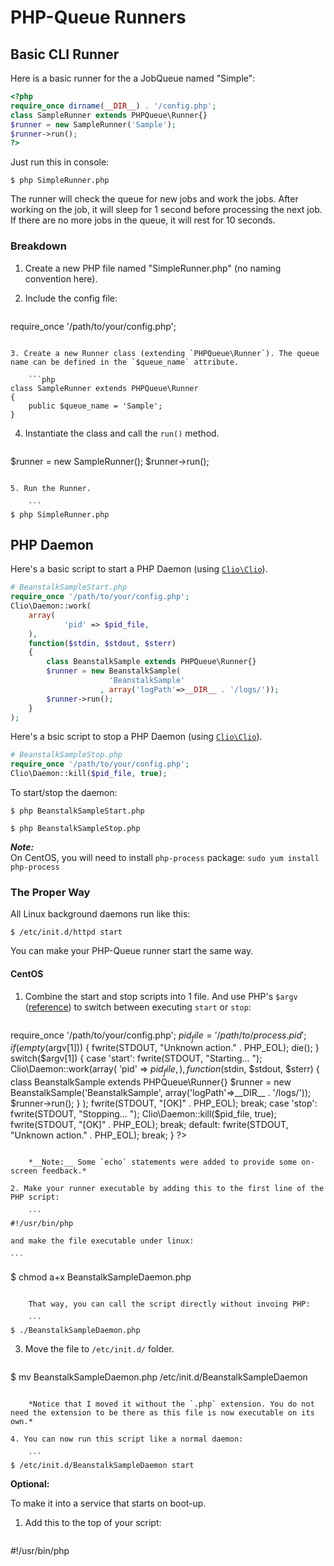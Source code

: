 # PHP-Queue Runners #

## Basic CLI Runner ##

Here is a basic runner for the a JobQueue named "Simple":

```php
<?php
require_once dirname(__DIR__) . '/config.php';
class SampleRunner extends PHPQueue\Runner{}
$runner = new SampleRunner('Sample');
$runner->run();
?>
```

Just run this in console:

```
$ php SimpleRunner.php
```

The runner will check the queue for new jobs and work the jobs. After working on the job, it will sleep for 1 second before processing the next job. If there are no more jobs in the queue, it will rest for 10 seconds.

### Breakdown ###

1. Create a new PHP file named "SimpleRunner.php" (no naming convention here).
2. Include the config file:

	```php
require_once '/path/to/your/config.php';
```

3. Create a new Runner class (extending `PHPQueue\Runner`). The queue name can be defined in the `$queue_name` attribute.

	```php
class SampleRunner extends PHPQueue\Runner
{
    public $queue_name = 'Sample';
}
```

4. Instantiate the class and call the `run()` method.

	```php
$runner = new SampleRunner();
$runner->run();
```

5. Run the Runner.

	```
$ php SimpleRunner.php
```

## PHP Daemon ##

Here's a basic script to start a PHP Daemon (using [`Clio\Clio`](https://packagist.org/packages/clio/clio)).

```php
# BeanstalkSampleStart.php
require_once '/path/to/your/config.php';
Clio\Daemon::work(
	array(
			'pid' => $pid_file,
	),
	function($stdin, $stdout, $sterr)
	{
		class BeanstalkSample extends PHPQueue\Runner{}
		$runner = new BeanstalkSample(
					  'BeanstalkSample'
					, array('logPath'=>__DIR__ . '/logs/'));
		$runner->run();
	}
);
```

Here's a bsic script to stop a PHP Daemon (using [`Clio\Clio`](https://packagist.org/packages/clio/clio)).

```php
# BeanstalkSampleStop.php
require_once '/path/to/your/config.php';
Clio\Daemon::kill($pid_file, true);
```

To start/stop the daemon:

```
$ php BeanstalkSampleStart.php
```

```
$ php BeanstalkSampleStop.php
```

***Note:***<br/>
On CentOS, you will need to install `php-process` package: `sudo yum install php-process`

### The Proper Way ###

All Linux background daemons run like this:

```
$ /etc/init.d/httpd start
```

You can make your PHP-Queue runner start the same way.

#### CentOS ####

1. Combine the start and stop scripts into 1 file. And use PHP's `$argv` ([reference](http://www.php.net/manual/en/reserved.variables.argv.php)) to switch between executing `start` or `stop`:

	```php
require_once '/path/to/your/config.php';
$pid_file = '/path/to/process.pid';
if (empty($argv[1]))
{
	fwrite(STDOUT, "Unknown action." . PHP_EOL);
	die();
}
switch($argv[1])
{
	case 'start':
		fwrite(STDOUT, "Starting... ");
		Clio\Daemon::work(array(
				'pid' => $pid_file,
			),
			function($stdin, $stdout, $sterr)
			{
				class BeanstalkSample extends PHPQueue\Runner{}
				$runner = new BeanstalkSample('BeanstalkSample', array('logPath'=>__DIR__ . '/logs/'));
				$runner->run();
			}
		);
		fwrite(STDOUT, "[OK]" . PHP_EOL);
		break;
	case 'stop':
		fwrite(STDOUT, "Stopping... ");
		Clio\Daemon::kill($pid_file, true);
		fwrite(STDOUT, "[OK]" . PHP_EOL);
		break;
	default:
		fwrite(STDOUT, "Unknown action." . PHP_EOL);
		break;
}
?>
```

	*__Note:__ Some `echo` statements were added to provide some on-screen feedback.*

2. Make your runner executable by adding this to the first line of the PHP script:

	```
#!/usr/bin/php
```
	and make the file executable under linux:
	
	```
$ chmod a+x BeanstalkSampleDaemon.php
```

	That way, you can call the script directly without invoing PHP:
	
	```
$ ./BeanstalkSampleDaemon.php
```

3. Move the file to `/etc/init.d/` folder.

	```
$ mv BeanstalkSampleDaemon.php /etc/init.d/BeanstalkSampleDaemon
```

	*Notice that I moved it without the `.php` extension. You do not need the extension to be there as this file is now executable on its own.*

4. You can now run this script like a normal daemon:

	```
$ /etc/init.d/BeanstalkSampleDaemon start
```

**Optional:**

To make it into a service that starts on boot-up.

1. Add this to the top of your script:

	```
#!/usr/bin/php
<?php
#
# BeanstalkSampleDaemon    Starts the PHP-Queue runner for BeanstalkSample
#
# chkconfig:    - 91 91
# description:    Runner for PHP-Queue
#
...
```

	*__Note:__ Customize to your specific script.*

2. Run this to add this to the boot up process:

	```
$ chkconfig --levels 235 BeanstalkSampleDaemon on
```

3. To delete it:

	```
$ chkconfig --del BeanstalkSampleDaemon
```


## References: ##
* [http://superuser.com/questions/126106/how-to-execute-a-shell-script-on-startup](http://superuser.com/questions/126106/how-to-execute-a-shell-script-on-startup)
* [http://lists.centos.org/pipermail/centos/2009-December/086930.html](http://lists.centos.org/pipermail/centos/2009-December/086930.html)
* [http://en.wikipedia.org/wiki/Runlevel](http://en.wikipedia.org/wiki/Runlevel)